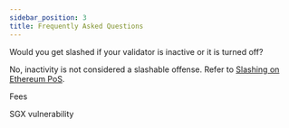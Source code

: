 ```yaml
---
sidebar_position: 3
title: Frequently Asked Questions
---
```


Would you get slashed if your validator is inactive or it is turned off?

No, inactivity is not considered a slashable offense. Refer to [Slashing on Ethereum PoS](background/slash.md).


Fees

SGX vulnerability

